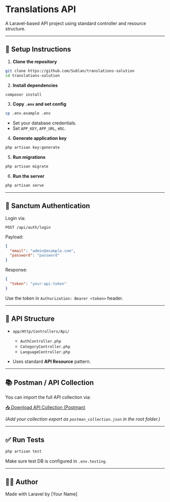 # Translations API

A Laravel-based API project using standard controller and resource structure.

---

## 🚀 Setup Instructions

1. **Clone the repository**
```bash
git clone https://github.com/Sublan/translations-solution
cd translations-solution
```

2. **Install dependencies**
```bash
composer install
```

3. **Copy `.env` and set config**
```bash
cp .env.example .env
```
- Set your database credentials.
- Set `APP_KEY`, `APP_URL`, etc.

4. **Generate application key**
```bash
php artisan key:generate
```

5. **Run migrations**
```bash
php artisan migrate
```

6. **Run the server**
```bash
php artisan serve
```

---

## 🔐 Sanctum Authentication

Login via:

```
POST /api/auth/login
```

Payload:
```json
{
  "email": "admin@example.com",
  "password": "password"
}
```

Response:
```json
{
  "token": "your-api-token"
}
```

Use the token in `Authorization: Bearer <token>` header.

---

## 📁 API Structure

- `app/Http/Controllers/Api/`
  - `AuthController.php`
  - `CategoryController.php`
  - `LanguageController.php`

- Uses standard **API Resource** pattern.

---

## 📚 Postman / API Collection

You can import the full API collection via:

[📥 Download API Collection (Postman)](./postman_collection.json)

*(Add your collection export as `postman_collection.json` in the root folder.)*

---

## ✅ Run Tests

```bash
php artisan test
```

Make sure test DB is configured in `.env.testing`.

---

## 🧑‍💻 Author

Made with Laravel by [Your Name]
